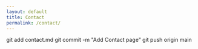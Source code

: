 ```yaml
---
layout: default
title: Contact
permalink: /contact/
---
```


git add contact.md
git commit -m "Add Contact page"
git push origin main
